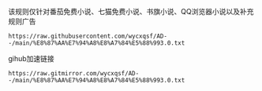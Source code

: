 该规则仅针对番茄免费小说、七猫免费小说、书旗小说、QQ浏览器小说以及补充规则广告
```
https://raw.githubusercontent.com/wycxqsf/AD--/main/%E8%87%AA%E7%94%A8%E8%A7%84%E5%88%993.0.txt
```

gihub加速链接
```
https://raw.gitmirror.com/wycxqsf/AD--/main/%E8%87%AA%E7%94%A8%E8%A7%84%E5%88%993.0.txt
```
